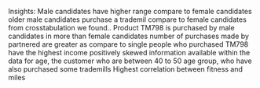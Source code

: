 Insights:
Male candidates have higher range compare to female candidates
older male candidates purchase a trademil compare to female candidates
from crosstabulation we found.. Product TM798 is purchased by male candidates in more than female candidates
number of purchases made by partnered are greater as compare to single
people who purchased TM798 have the highest income
positively skewed information available within the data for age, the customer who are between 40 to 50 age group, who have also purchased some trademills
Highest correlation between fitness and miles
